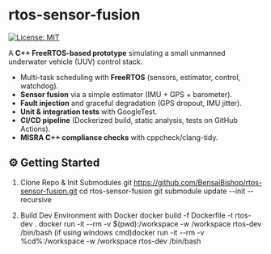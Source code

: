 # rtos-sensor-fusion

[![License: MIT](https://img.shields.io/badge/License-MIT-yellow.svg)](LICENSE)

A **C++ FreeRTOS-based prototype** simulating a small unmanned underwater vehicle (UUV) control stack.  
- Multi-task scheduling with **FreeRTOS** (sensors, estimator, control, watchdog).
- **Sensor fusion** via a simple estimator (IMU + GPS + barometer).
- **Fault injection** and graceful degradation (GPS dropout, IMU jitter).
- **Unit & integration tests** with GoogleTest.
- **CI/CD pipeline** (Dockerized build, static analysis, tests on GitHub Actions).
- **MISRA C++ compliance checks** with cppcheck/clang-tidy.

## ⚙️ Getting Started ##

1. Clone Repo & Init Submodules
git https://github.com/BensaiBishop/rtos-sensor-fusion.git
cd rtos-sensor-fusion
git submodule update --init --recursive

2. Build Dev Environment with Docker
docker build -f Dockerfile -t rtos-dev .
docker run -it --rm -v $(pwd):/workspace -w /workspace rtos-dev /bin/bash
(if using windows cmd)docker run -it --rm -v %cd%:/workspace -w /workspace rtos-dev /bin/bash


